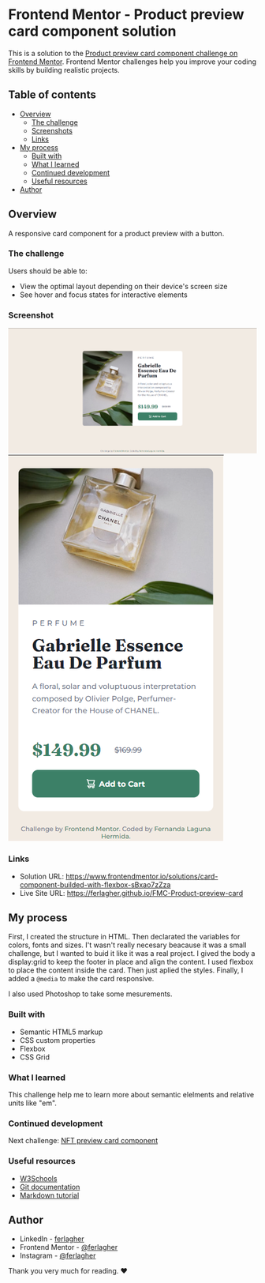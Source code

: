 # Frontend Mentor - Product preview card component solution

This is a solution to the [Product preview card component challenge on Frontend Mentor](https://www.frontendmentor.io/challenges/product-preview-card-component-GO7UmttRfa). Frontend Mentor challenges help you improve your coding skills by building realistic projects. 

## Table of contents

- [Overview](#overview)
  - [The challenge](#the-challenge)
  - [Screenshots](#screenshots)
  - [Links](#links)
- [My process](#my-process)
  - [Built with](#built-with)
  - [What I learned](#what-i-learned)
  - [Continued development](#continued-development)
  - [Useful resources](#useful-resources)
- [Author](#author)

## Overview

A responsive card component for a product preview with a button.

### The challenge

Users should be able to:

- View the optimal layout depending on their device's screen size
- See hover and focus states for interactive elements

### Screenshot

![Screenshot desktop](./design/screenshot-desktop.png)
![Screenshot mobile](./design/screenshot-mobile.png)

### Links

- Solution URL: https://www.frontendmentor.io/solutions/card-component-builded-with-flexbox-sBxao7zZza
- Live Site URL: https://ferlagher.github.io/FMC-Product-preview-card

## My process
First, I created the structure in HTML. Then declarated the variables for colors, fonts and sizes. I't wasn't really necesary beacause it was a small challenge, but I wanted to buid it like it was a real project. I gived the body a display:grid to keep the footer in place and align the content. I used flexbox to place the content inside the card. Then just aplied the styles. Finally, I added a `@media` to make the card responsive.

I also used Photoshop to take some mesurements.

### Built with

- Semantic HTML5 markup
- CSS custom properties
- Flexbox
- CSS Grid

### What I learned

This challenge help me to learn more about semantic elelments and relative units like "em".

### Continued development

Next challenge: [NFT preview card component](https://www.frontendmentor.io/challenges/nft-preview-card-component-SbdUL_w0U)

### Useful resources

- [W3Schools](https://www.w3schools.com)
- [Git documentation](https://git-scm.com/docs)
- [Markdown tutorial](https://www.markdowntutorial.com)

## Author

- LinkedIn - [ferlagher](https://www.linkedin.com/in/ferlagher/)
- Frontend Mentor - [@ferlagher](https://www.frontendmentor.io/profile/ferlagher)
- Instagram - [@ferlagher](https://www.instagram.com/ferlagher/)

Thank you very much for reading. ♥
